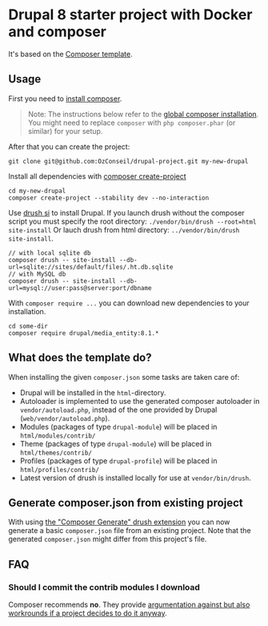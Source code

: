 # Drupal 8 starter project with Docker and composer

It's based on the [Composer template](https://github.com/drupal-composer/drupal-project).

## Usage

First you need to [install composer](https://getcomposer.org/doc/00-intro.md#installation-linux-unix-osx).

> Note: The instructions below refer to the [global composer installation](https://getcomposer.org/doc/00-intro.md#globally).
You might need to replace `composer` with `php composer.phar` (or similar) for your setup.

After that you can create the project:

```
git clone git@github.com:OzConseil/drupal-project.git my-new-drupal
```

Install all dependencies with [composer create-project](https://getcomposer.org/doc/03-cli.md#create-project)

```
cd my-new-drupal
composer create-project --stability dev --no-interaction
```

Use [drush si](http://drushcommands.com/drush-7x/site-install/site-install) to install Drupal.
If you launch drush without the composer script you must specify the root directory: `./vendor/bin/drush --root=html site-install`
Or lauch drush from html directory: `../vendor/bin/drush site-install`.

```
// with local sqlite db
composer drush -- site-install --db-url=sqlite://sites/default/files/.ht.db.sqlite
// with MySQL db
composer drush -- site-install --db-url=mysql://user:pass@server:port/dbname
```

With `composer require ...` you can download new dependencies to your installation.

```
cd some-dir
composer require drupal/media_entity:8.1.*
```

## What does the template do?

When installing the given `composer.json` some tasks are taken care of:

* Drupal will be installed in the `html`-directory.
* Autoloader is implemented to use the generated composer autoloader in `vendor/autoload.php`,
  instead of the one provided by Drupal (`web/vendor/autoload.php`).
* Modules (packages of type `drupal-module`) will be placed in `html/modules/contrib/`
* Theme (packages of type `drupal-module`) will be placed in `html/themes/contrib/`
* Profiles (packages of type `drupal-profile`) will be placed in `html/profiles/contrib/`
* Latest version of drush is installed locally for use at `vendor/bin/drush`.


## Generate composer.json from existing project

With using [the "Composer Generate" drush extension](https://www.drupal.org/project/composer_generate)
you can now generate a basic `composer.json` file from an existing project. Note
that the generated `composer.json` might differ from this project's file.


## FAQ

### Should I commit the contrib modules I download

Composer recommends **no**. They provide [argumentation against but also workrounds if a project decides to do it anyway](https://getcomposer.org/doc/faqs/should-i-commit-the-dependencies-in-my-vendor-directory.md).
